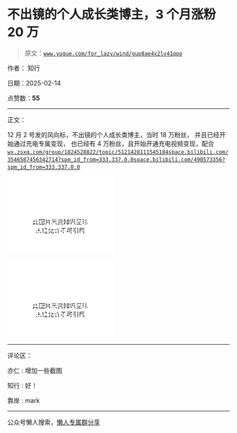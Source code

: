 # 不出镜的个人成长类博主，3 个月涨粉 20 万

> 原文：[`www.yuque.com/for_lazy/wind/gup8ae4x2lv41qpo`](https://www.yuque.com/for_lazy/wind/gup8ae4x2lv41qpo)

作者： 知行

日期：2025-02-14

点赞数：**55**

* * *

正文：

12 月 2 号发的风向标，不出镜的个人成长类博主，当时 18 万粉丝， 并且已经开始通过充电专属变现， 也已经有 4 万粉丝，且开始开通充电视频变现，配合 [`wx.zsxq.com/group/1824528822/topic/5121428111545184`](https://wx.zsxq.com/group/1824528822/topic/5121428111545184)[`space.bilibili.com/3546587456342714?spm_id_from=333.337.0.0`](https://space.bilibili.com/3546587456342714?spm_id_from=333.337.0.0)[`space.bilibili.com/490573356?spm_id_from=333.337.0.0`](https://space.bilibili.com/490573356?spm_id_from=333.337.0.0)

![](img/a6c4b0094297bcaf5b5ac0c04f455224.png "None")

![](img/9f67b609a60d4c806c296598281b0c56.png "None")

* * *

评论区：

亦仁 : 增加一些截图

知行 : 好！

靠岸 : mark

* * *

公众号懒人搜索，[懒人专属群分享](https://lazybook.fun/#/blog/group)
